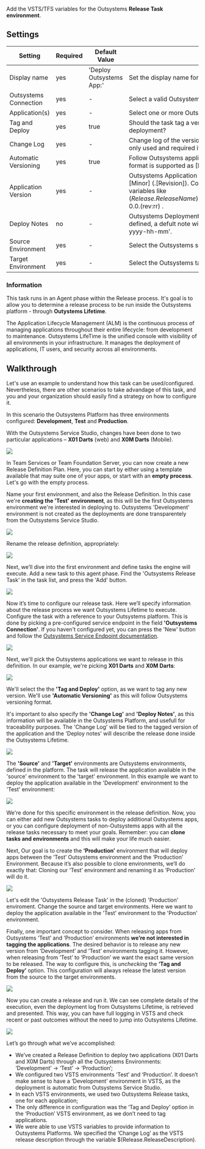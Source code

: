 Add the VSTS/TFS variables for the Outsystems **Release Task environment**.

## Settings


| Setting | Required | Default Value | Description |
| --- | --- | --- | --- | 
| Display name | yes | 'Deploy Outsystems App:' | Set the display name for this task | 
| Outsystems Connection | yes | - | Select a valid Outsystems endpoint to use for this task. |
| Application(s) | yes | - | Select one or more Outsystems applications to deploy. |
| Tag and Deploy | yes | true | Should the task tag a version in the source environment, prior to deployment? |
| Change Log | yes | - | Change log of the version to be created and tagged. This field is only used and required if 'Tag and Deploy' is checked. |
| Automatic Versioning | yes | true | Follow Outsystems application automatic versioning. Version format is supported as [Major].[Minor] (.[Revision]). |
| Application Version | yes | - | Outsystems Application Version. Supported format is [Major].[Minor] (.[Revision]). Consider taking advantage of VSTS variables like $(Release.ReleaseName) that you can define in General tab. Example: 0.0.$(rev:rr) . |
| Deploy Notes | no | - | Outsystems Deployment Plan Notes. If no Deploy Notes are defined, a defult note will be generated in the format: 'DD-MM-yyyy-hh-mm'. |
| Source Environment | yes | - | Select the Outsystems source environment for this deployment. |
| Target Environment | yes | - | Select the Outsystems target environment for this deployment. |

### Information

This task runs in an Agent phase within the Release process. It's goal is to allow you to determine a release process to be run inside the Outsystems platform - through **Outystems Lifetime**.

The Application Lifecycle Management (ALM) is the continuous process of managing applications throughout their entire lifecycle: from development to maintenance. Outsystems LifeTime is the unified console with visibility of all environments in your infrastructure. It manages the deployment of applications, IT users, and security across all environments.

## Walkthrough

Let's use an example to understand how this task can be used/configured. Nevertheless, there are other scenarios to take advandage of this task, and you and your organization should easily find a strategy on how to configure it.

In this scenario the Outsystems Platform has three environments configured: **Development**, **Test** and **Production**.

With the Outsystems Service Studio, changes have been done to two particular applications – **X01 Darts** (web) and **X0M Darts** (Mobile).

 ![](/images/doc-os-lifetime.png)

In Team Services or Team Foundation Server, you can now create a new Release Definition Plan. Here, you can start by either using a template available that may suite one of your apps, or start with an **empty process**. Let's go with the empty process.

Name your first environment, and also the Release Definition. In this case we're **creating the 'Test' environment**, as this will be the first Outsystems environment we're interested in deploying to. Outsystems 'Development' environment is not created as the deployments are done transparentely from the Outsystems Service Studio.

![](doc-vsts-ostask-createrelease-01-envTest.png)

Rename the release definition, appropriately:

![](doc-vsts-ostask-createrelease-02-renameRelease.png)

Next, we’ll dive into the first environment and define tasks the engine will execute. 
Add a new task to this agent phase. Find the 'Outsystems Release Task' in the task list, and press the 'Add' button.

![](doc-vsts-ostask-createrelease-03-AddTask.png)

Now it’s time to configure our release task. Here we’ll specify information about the release process we want Outsystems Lifetime to execute. Configure the task with a reference to your Outsystems platform. This is done by picking a pre-configured service endpoint in the field **'Outsystems Connection'**. If you haven't configured yet, you can press the 'New' button and follow the [Outsystems Service Endpoint documentation](vsts-os-service-endpoint.md).

![](doc-vsts-ostask-createrelease-04-AddServiceEndpoint.png)

Next, we'll pick the Outsystems applications we want to release in this definition. In our example, we're picking **X01 Darts** and **X0M Darts**:

![](doc-vsts-ostask-createrelease-05-SelectApps.png)

We'll select the the **'Tag and Deploy'** option, as we want to tag any new version. We'll use **'Automatic Versioning'** as this will follow Outsystems versioning format.

It's important to also specify the **'Change Log'** and **'Deploy Notes'**, as this information will be available in the Outsystems Platform, and usefull for traceability purposes. The 'Change Log' will be tied to the tagged version of the application and the 'Deploy notes' will describe the release done inside the Outsystems Lifetime.

![](doc-vsts-ostask-createrelease-06-ChangelogNotes.png)

The **'Source'** and **'Target'** environments are Outsystems environments, defined in the platform. The task will release the application available in the 'source' environment to the 'target' environment. In this example we want to deploy the application available in the 'Development' environment to the 'Test' environment:

![](doc-vsts-ostask-createrelease-07-Environments.png)

We're done for this specific environment in the release definition. Now, you can either add new Outsystems tasks to deploy additional Outsystems apps, or you can configure deployment of non-Outsystems apps with all the release tasks necessary to meet your goals. Remember: you can **clone tasks and environments** and this will make your life much easier.

Next, Our goal is to create the **‘Production’** environment that will deploy apps between the ‘Test’ Outsystems environment and the ‘Production’ Environment. Because it’s also possible to clone environments, we’ll do exactly that: Cloning our ‘Test’ environment and renaming it as ‘Production’ will do it. 

![](doc-vsts-ostask-createrelease-08-AddProductionEnvironment.png)

Let's edit the 'Outsystems Release Task' in the (cloned) 'Production' enviroment. Change the source and target environments. Here we want to deploy the application available in the 'Test' environment to the 'Production' environment.

Finally, one important concept to consider. When releasing apps from Outsystems ‘Test’ and ‘Production’ environments **we’re not interested in tagging the applications**. The desired behavior is to release any new version from ‘Development’ and ‘Test’ environments tagging it. However, when releasing from ‘Test’ to ‘Production’ we want the exact same version to be released. The way to configure this, is *unchecking* the **‘Tag and Deploy’** option. This configuration will always release the latest version from the source to the target environments. 

![](doc-vsts-ostask-createrelease-09-ProductionConfigTask.png)

Now you can create a release and run it. We can see complete details of the execution, even the deployment log from Outsystems Lifetime, is retrieved and presented. This way, you can have full logging in VSTS and check recent or past outcomes without the need to jump into Outsystems Lifetime.

![](doc-vsts-ostask-createrelease-10-running.png)


Let’s go through what we’ve accomplished:
 - We’ve created a Release Definition to deploy two applications (X01 Darts and X0M Darts) through all the Outsystems Environments: ‘Development’ -> ‘Test’ -> ‘Production’;
 - We configured two VSTS environments ‘Test’ and ‘Production’. It doesn’t make sense to have a ‘Development’ environment in VSTS, as the deployment is automatic from Outsystems Service Studio.
 - In each VSTS environments, we used two Outsystems Release tasks, one for each application;
 - The only difference in configuration was the ‘Tag and Deploy’ option in the ‘Production’ VSTS environment, as we don’t need to tag applications.
 - We were able to use VSTS variables to provide information to Outsystems Platforms. We specified the ‘Change Log’ as the VSTS release description through the variable $(Release.ReleaseDescription).